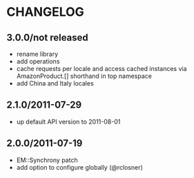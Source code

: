 # CHANGELOG

## 3.0.0/not released

  * rename library
  * add operations
  * cache requests per locale and access cached instances via AmazonProduct.[]
    shorthand in top namespace
  * add China and Italy locales

## 2.1.0/2011-07-29

  * up default API version to 2011-08-01

## 2.0.0/2011-07-19

  * EM::Synchrony patch
  * add option to configure globally (@rclosner)
